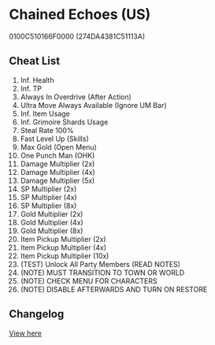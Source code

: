 # Chained Echoes (US)
0100C510166F0000 (274DA4381C51113A)

## Cheat List
1. Inf. Health
1. Inf. TP
1. Always In Overdrive (After Action)
1. Ultra Move Always Available (Ignore UM Bar)
1. Inf. Item Usage
1. Inf. Grimoire Shards Usage
1. Steal Rate 100%
1. Fast Level Up (Skills)
1. Max Gold (Open Menu)
1. One Punch Man (OHK)
1. Damage Multiplier (2x)
1. Damage Multiplier (4x)
1. Damage Multiplier (5x)
1. SP Multiplier (2x)
1. SP Multiplier (4x)
1. SP Multiplier (8x)
1. Gold Multiplier (2x)
1. Gold Multiplier (4x)
1. Gold Multiplier (8x)
1. Item Pickup Multiplier (2x)
1. Item Pickup Multiplier (4x)
1. Item Pickup Multiplier (10x)
1. (TEST) Unlock All Party Members (READ NOTES)
1. (NOTE) MUST TRANSITION TO TOWN OR WORLD
1. (NOTE) CHECK MENU FOR CHARACTERS
1. (NOTE) DISABLE AFTERWARDS AND TURN ON RESTORE

## Changelog
[View here](./CHANGELOG.md)